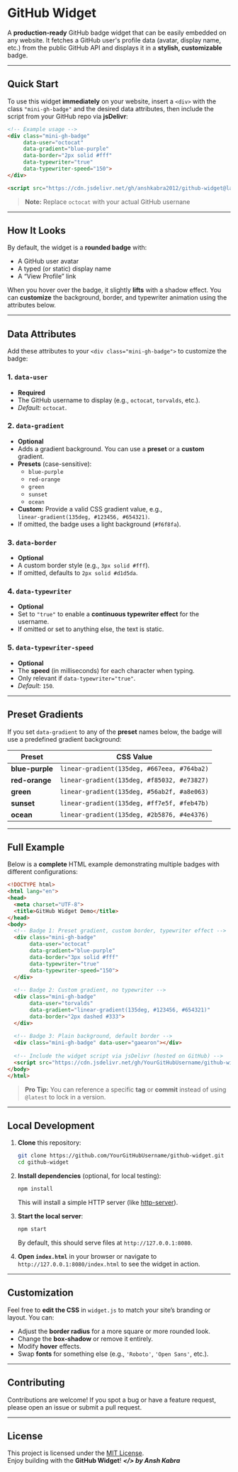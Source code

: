 # GitHub Widget

A **production-ready** GitHub badge widget that can be easily embedded on any website. It fetches a GitHub user's profile data (avatar, display name, etc.) from the public GitHub API and displays it in a **stylish, customizable** badge.

---

## Quick Start

To use this widget **immediately** on your website, insert a `<div>` with the class `"mini-gh-badge"` and the desired data attributes, then include the script from your GitHub repo via **jsDelivr**:

```html
<!-- Example usage -->
<div class="mini-gh-badge"
     data-user="octocat"
     data-gradient="blue-purple"
     data-border="2px solid #fff"
     data-typewriter="true"
     data-typewriter-speed="150">
</div>

<script src="https://cdn.jsdelivr.net/gh/anshkabra2012/github-widget@latest/widget.js"></script>
```

> **Note:** Replace `octocat` with your actual GitHub usernane
---

## How It Looks

By default, the widget is a **rounded badge** with:
- A GitHub user avatar
- A typed (or static) display name
- A “View Profile” link

When you hover over the badge, it slightly **lifts** with a shadow effect. You can **customize** the background, border, and typewriter animation using the attributes below.

---

## Data Attributes

Add these attributes to your `<div class="mini-gh-badge">` to customize the badge:

### 1. `data-user`
- **Required**  
- The GitHub username to display (e.g., `octocat`, `torvalds`, etc.).  
- *Default:* `octocat`.

### 2. `data-gradient`
- **Optional**  
- Adds a gradient background. You can use a **preset** or a **custom** gradient.  
- **Presets** (case-sensitive):  
  - `blue-purple`  
  - `red-orange`  
  - `green`  
  - `sunset`  
  - `ocean`  
- **Custom:** Provide a valid CSS gradient value, e.g.,  
  `linear-gradient(135deg, #123456, #654321)`.  
- If omitted, the badge uses a light background (`#f6f8fa`).

### 3. `data-border`
- **Optional**  
- A custom border style (e.g., `3px solid #fff`).  
- If omitted, defaults to `2px solid #d1d5da`.

### 4. `data-typewriter`
- **Optional**  
- Set to `"true"` to enable a **continuous typewriter effect** for the username.  
- If omitted or set to anything else, the text is static.

### 5. `data-typewriter-speed`
- **Optional**  
- The **speed** (in milliseconds) for each character when typing.  
- Only relevant if `data-typewriter="true"`.  
- *Default:* `150`.

---

## Preset Gradients

If you set `data-gradient` to any of the **preset** names below, the badge will use a predefined gradient background:

| Preset         | CSS Value                                     |
| -------------- | --------------------------------------------- |
| **blue-purple**| `linear-gradient(135deg, #667eea, #764ba2)`    |
| **red-orange** | `linear-gradient(135deg, #f85032, #e73827)`    |
| **green**      | `linear-gradient(135deg, #56ab2f, #a8e063)`    |
| **sunset**     | `linear-gradient(135deg, #ff7e5f, #feb47b)`    |
| **ocean**      | `linear-gradient(135deg, #2b5876, #4e4376)`    |

---

## Full Example

Below is a **complete** HTML example demonstrating multiple badges with different configurations:

```html
<!DOCTYPE html>
<html lang="en">
<head>
  <meta charset="UTF-8">
  <title>GitHub Widget Demo</title>
</head>
<body>
  <!-- Badge 1: Preset gradient, custom border, typewriter effect -->
  <div class="mini-gh-badge"
       data-user="octocat"
       data-gradient="blue-purple"
       data-border="3px solid #fff"
       data-typewriter="true"
       data-typewriter-speed="150">
  </div>
  
  <!-- Badge 2: Custom gradient, no typewriter -->
  <div class="mini-gh-badge"
       data-user="torvalds"
       data-gradient="linear-gradient(135deg, #123456, #654321)"
       data-border="2px dashed #333">
  </div>
  
  <!-- Badge 3: Plain background, default border -->
  <div class="mini-gh-badge" data-user="gaearon"></div>
  
  <!-- Include the widget script via jsDelivr (hosted on GitHub) -->
  <script src="https://cdn.jsdelivr.net/gh/YourGitHubUsername/github-widget@latest/widget.js"></script>
</body>
</html>
```

> **Pro Tip:** You can reference a specific **tag** or **commit** instead of using `@latest` to lock in a version.

---

## Local Development

1. **Clone** this repository:
   ```bash
   git clone https://github.com/YourGitHubUsername/github-widget.git
   cd github-widget
   ```

2. **Install dependencies** (optional, for local testing):
   ```bash
   npm install
   ```
   This will install a simple HTTP server (like [http-server](https://www.npmjs.com/package/http-server)).

3. **Start the local server**:
   ```bash
   npm start
   ```
   By default, this should serve files at `http://127.0.0.1:8080`.

4. **Open `index.html`** in your browser or navigate to `http://127.0.0.1:8080/index.html` to see the widget in action.

---

## Customization

Feel free to **edit the CSS** in `widget.js` to match your site’s branding or layout. You can:

- Adjust the **border radius** for a more square or more rounded look.
- Change the **box-shadow** or remove it entirely.
- Modify **hover** effects.
- Swap **fonts** for something else (e.g., `'Roboto'`, `'Open Sans'`, etc.).

---

## Contributing

Contributions are welcome! If you spot a bug or have a feature request, please open an issue or submit a pull request.

---

## License

This project is licensed under the [MIT License](LICENSE).  
Enjoy building with the **GitHub Widget**!
***</> by Ansh Kabra***
